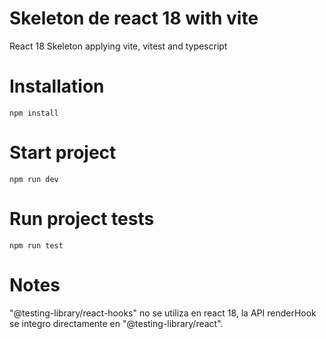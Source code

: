 #  Skeleton de react 18 with vite

React 18 Skeleton applying vite, vitest and typescript

# Installation
    npm install

# Start project
    npm run dev

# Run project tests 
    npm run test


# Notes
"@testing-library/react-hooks" no se utiliza en react 18, la API renderHook 
se integro directamente en "@testing-library/react".